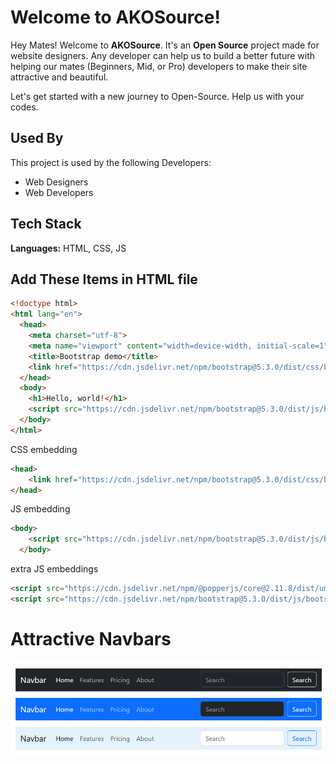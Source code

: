 # Welcome to AKOSource!

Hey Mates! Welcome to **AKOSource**. It's an **Open Source** project made for website designers. Any developer can help us to build a better future with helping our mates (Beginners, Mid, or Pro) developers to make their site attractive and beautiful.

Let's get started with a new journey to Open-Source. Help us with your codes.
## Used By

This project is used by the following Developers:

- Web Designers
- Web Developers


## Tech Stack

**Languages:** HTML, CSS, JS

## Add These Items in HTML file

```html
<!doctype html>
<html lang="en">
  <head>
    <meta charset="utf-8">
    <meta name="viewport" content="width=device-width, initial-scale=1">
    <title>Bootstrap demo</title>
    <link href="https://cdn.jsdelivr.net/npm/bootstrap@5.3.0/dist/css/bootstrap.min.css" rel="stylesheet" integrity="sha384-9ndCyUaIbzAi2FUVXJi0CjmCapSmO7SnpJef0486qhLnuZ2cdeRhO02iuK6FUUVM" crossorigin="anonymous">
  </head>
  <body>
    <h1>Hello, world!</h1>
    <script src="https://cdn.jsdelivr.net/npm/bootstrap@5.3.0/dist/js/bootstrap.bundle.min.js" integrity="sha384-geWF76RCwLtnZ8qwWowPQNguL3RmwHVBC9FhGdlKrxdiJJigb/j/68SIy3Te4Bkz" crossorigin="anonymous"></script>
  </body>
</html>
```

CSS embedding
```html
<head>
    <link href="https://cdn.jsdelivr.net/npm/bootstrap@5.3.0/dist/css/bootstrap.min.css" rel="stylesheet" integrity="sha384-9ndCyUaIbzAi2FUVXJi0CjmCapSmO7SnpJef0486qhLnuZ2cdeRhO02iuK6FUUVM" crossorigin="anonymous">
</head>
```

JS embedding

```html
<body>
    <script src="https://cdn.jsdelivr.net/npm/bootstrap@5.3.0/dist/js/bootstrap.bundle.min.js" integrity="sha384-geWF76RCwLtnZ8qwWowPQNguL3RmwHVBC9FhGdlKrxdiJJigb/j/68SIy3Te4Bkz" crossorigin="anonymous"></script>
  </body>
```

extra JS embeddings

```html
<script src="https://cdn.jsdelivr.net/npm/@popperjs/core@2.11.8/dist/umd/popper.min.js" integrity="sha384-I7E8VVD/ismYTF4hNIPjVp/Zjvgyol6VFvRkX/vR+Vc4jQkC+hVqc2pM8ODewa9r" crossorigin="anonymous"></script>
<script src="https://cdn.jsdelivr.net/npm/bootstrap@5.3.0/dist/js/bootstrap.min.js" integrity="sha384-fbbOQedDUMZZ5KreZpsbe1LCZPVmfTnH7ois6mU1QK+m14rQ1l2bGBq41eYeM/fS" crossorigin="anonymous"></script>
```

# Attractive Navbars

![ScreenShot](./Navbars/pics/Nav_1.png)